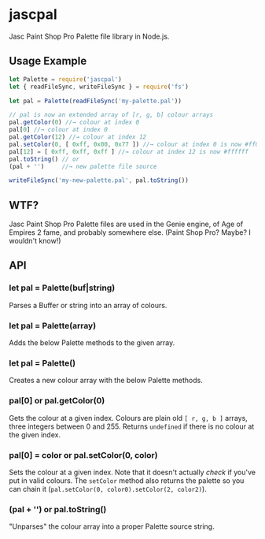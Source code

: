 jascpal
=======

Jasc Paint Shop Pro Palette file library in Node.js.

## Usage Example

```javascript
let Palette = require('jascpal')
let { readFileSync, writeFileSync } = require('fs')

let pal = Palette(readFileSync('my-palette.pal'))

// pal is now an extended array of [r, g, b] colour arrays
pal.getColor(0) //→ colour at index 0
pal[0] //→ colour at index 0
pal.getColor(12) //→ colour at index 12
pal.setColor(0, [ 0xff, 0x00, 0x77 ]) //→ colour at index 0 is now #ff0077
pal[12] = [ 0xff, 0xff, 0xff ] //→ colour at index 12 is now #ffffff
pal.toString() // or
(pal + '')     //→ new palette file source

writeFileSync('my-new-palette.pal', pal.toString())

```

## WTF?

Jasc Paint Shop Pro Palette files are used in the Genie engine, of Age of Empires 2 fame, and probably somewhere else. (Paint Shop Pro? Maybe? I wouldn't know!)

## API

### let pal = Palette(buf|string)

Parses a Buffer or string into an array of colours.

### let pal = Palette(array)

Adds the below Palette methods to the given array.

### let pal = Palette()

Creates a new colour array with the below Palette methods.

### pal[0] or pal.getColor(0)

Gets the colour at a given index. Colours are plain old `[ r, g, b ]` arrays, three integers between 0 and 255.
Returns `undefined` if there is no colour at the given index.

### pal[0] = color or pal.setColor(0, color)

Sets the colour at a given index. Note that it doesn't actually *check* if you've put in valid colours.
The `setColor` method also returns the palette so you can chain it (`pal.setColor(0, color0).setColor(2, color2)`).

### (pal + '') or pal.toString()

"Unparses" the colour array into a proper Palette source string.